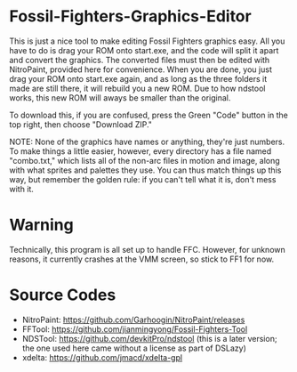# Fossil-Fighters-Graphics-Editor
This is just a nice tool to make editing Fossil Fighters graphics easy. All you have to do is drag your ROM onto start.exe, and the code will split it apart and
convert the graphics. The converted files must then be edited with NitroPaint, provided here for convenience. When you are done, you just drag
your ROM onto start.exe again, and as long as the three folders it made are still there, it will rebuild you a new ROM. Due to how ndstool works, this new ROM will aways be smaller than the original.

To download this, if you are confused, press the Green "Code" button in the top right, then choose "Download ZIP."

NOTE: None of the graphics have names or anything, they're just numbers. To make things a little easier, however, every directory has a file named "combo.txt," which
lists all of the non-arc files in motion and image, along with what sprites and palettes they use. You can thus match things up this way, but remember the golden rule:
if you can't tell what it is, don't mess with it.

# Warning
Technically, this program is all set up to handle FFC. However, for unknown reasons, it currently crashes at the VMM screen, so stick to FF1 for now.

# Source Codes
- NitroPaint:  https://github.com/Garhoogin/NitroPaint/releases
- FFTool: https://github.com/jianmingyong/Fossil-Fighters-Tool
- NDSTool: https://github.com/devkitPro/ndstool (this is a later version; the one used here came without a license as part of DSLazy)
- xdelta: https://github.com/jmacd/xdelta-gpl
